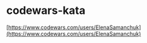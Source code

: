 # codewars-kata

[https://www.codewars.com/users/ElenaSamanchuk](https://www.codewars.com/users/ElenaSamanchuk)